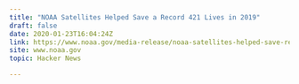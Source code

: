 ```yaml
---
title: "NOAA Satellites Helped Save a Record 421 Lives in 2019"
draft: false
date: 2020-01-23T16:04:24Z
link: https://www.noaa.gov/media-release/noaa-satellites-helped-save-record-421-lives-in-2019?utm_medium=RSS&utm_source=hune
site: www.noaa.gov
topic: Hacker News  

---
```

